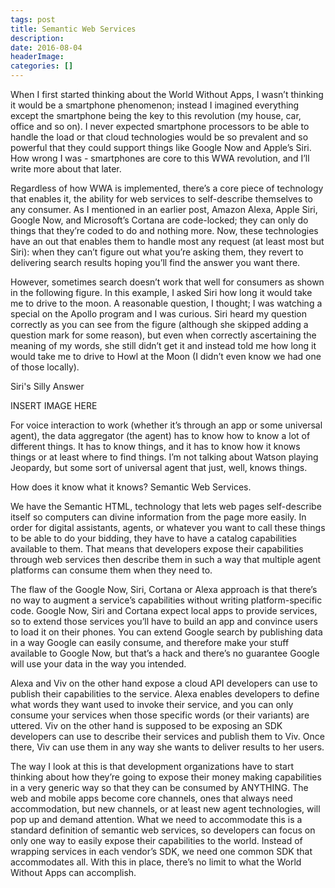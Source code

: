 ```yaml
---
tags: post
title: Semantic Web Services
description: 
date: 2016-08-04
headerImage: 
categories: []
---
```


When I first started thinking about the World Without Apps, I wasn’t thinking it would be a smartphone phenomenon; instead I imagined everything except the smartphone being the key to this revolution (my house, car, office and so on). I never expected smartphone processors to be able to handle the load or that cloud technologies would be so prevalent and so powerful that they could support things like Google Now and Apple’s Siri. How wrong I was - smartphones are core to this WWA revolution, and I’ll write more about that later.

Regardless of how WWA is implemented, there’s a core piece of technology that enables it, the ability for web services to self-describe themselves to any consumer. As I mentioned in an earlier post, Amazon Alexa, Apple Siri, Google Now, and Microsoft’s Cortana are code-locked; they can only do things that they’re coded to do and nothing more. Now, these technologies have an out that enables them to handle most any request (at least most but Siri): when they can’t figure out what you’re asking them, they revert to delivering search results hoping you’ll find the answer you want there.

However, sometimes search doesn’t work that well for consumers as shown in the following figure. In this example, I asked Siri how long it would take me to drive to the moon. A reasonable question, I thought; I was watching a special on the Apollo program and I was curious. Siri heard my question correctly as you can see from the figure (although she skipped adding a question mark for some reason), but even when correctly ascertaining the meaning of my words, she still didn’t get it and instead told me how long it would take me to drive to Howl at the Moon (I didn’t even know we had one of those locally).

Siri's Silly Answer

INSERT IMAGE HERE

For voice interaction to work (whether it’s through an app or some universal agent), the data aggregator (the agent) has to know how to know a lot of different things. It has to know things, and it has to know how it knows things or at least where to find things. I’m not talking about Watson playing Jeopardy, but some sort of universal agent that just, well, knows things.

How does it know what it knows? Semantic Web Services.

We have the Semantic HTML, technology that lets web pages self-describe itself so computers can divine information from the page more easily. In order for digital assistants, agents, or whatever you want to call these things to be able to do your bidding, they have to have a catalog capabilities available to them. That means that developers expose their capabilities through web services then describe them in such a way that multiple agent platforms can consume them when they need to.

The flaw of the Google Now, Siri, Cortana or Alexa approach is that there’s no way to augment a service’s capabilities without writing platform-specific code. Google Now, Siri and Cortana expect local apps to provide services, so to extend those services you’ll have to build an app and convince users to load it on their phones. You can extend Google search by publishing data in a way Google can easily consume, and therefore make your stuff available to Google Now, but that’s a hack and there’s no guarantee Google will use your data in the way you intended.

Alexa and Viv on the other hand expose a cloud API developers can use to publish their capabilities to the service. Alexa enables developers to define what words they want used to invoke their service, and you can only consume your services when those specific words (or their variants) are uttered. Viv on the other hand is supposed to be exposing an SDK developers can use to describe their services and publish them to Viv. Once there, Viv can use them in any way she wants to deliver results to her users.

The way I look at this is that development organizations have to start thinking about how they’re going to expose their money making capabilities in a very generic way so that they can be consumed by ANYTHING. The web and mobile apps become core channels, ones that always need accommodation, but new channels, or at least new agent technologies, will pop up and demand attention. What we need to accommodate this is a standard definition of semantic web services, so developers can focus on only one way to easily expose their capabilities to the world. Instead of wrapping services in each vendor’s SDK, we need one common SDK that accommodates all. With this in place, there’s no limit to what the World Without Apps can accomplish.
